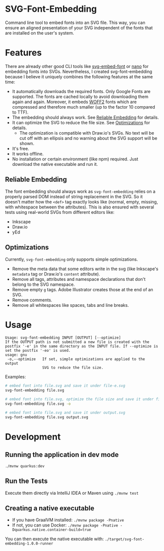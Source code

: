 # SVG-Font-Embedding

Command line tool to embed fonts into an SVG file. This way, you can ensure an aligned presentation of your SVG independent of the fonts that are installed on the user's system. 

# Features

There are already other good CLI tools like [svg-embed-font](https://github.com/BTBurke/svg-embed-font) or [nano](https://www.npmjs.com/package/nanosvg) for embedding fonts into SVGs. Nevertheless, I created svg-font-embedding because I believe it uniquely combines the following features at the same time: 

- It automatically downloads the required fonts. Only Google Fonts are supported. The fonts are cached locally to avoid downloading them again and again. Moreover, it embeds [WOFF2](https://caniuse.com/#search=woff2) fonts which are compressed and therefore much smaller (up to the factor 10 compared to TTF). 
- The embedding should always work. See [Reliable Embedding](#reliable-embedding) for details.
- It can optimize the SVG to reduce the file size. See [Optimizations](#optimizations) for details.
    - The optimization is compatible with Draw.io's SVGs. No text will be cut off with an ellipsis and no warning about the SVG support will be shown. 
- It's free.
- It works offline.
- No installation or certain environment (like npm) required. Just download the native executable and run it.

## Reliable Embedding

The font embedding should always work as `svg-font-embedding` relies on a properly parsed DOM instead of string replacement in the SVG. So it doesn't matter how the `<def>` tag exactly looks like (normal, empty, missing, with whitespace between the attributes). This is also ensured with several tests using real-world SVGs from different editors like:
 
 - Inkscape
 - Draw.io
 - yEd

## Optimizations

Currently, `svg-font-embedding` only supports simple optimizations.

- Remove the meta data that some editors write in the svg (like Inkscape's `metadata` tag or Draw.io's `content` attribute).
- Remove all tags, attributes and namespace declarations that don't belong to the SVG namespace.
- Remove empty `g` tags. Adobe Illustrator creates those at the end of an SVG.
- Remove comments.
- Remove all whitespaces like spaces, tabs and line breaks.

# Usage

```
Usage: svg-font-embedding INPUT [OUTPUT] [--optimize]
If the OUTPUT path is not submitted a new file is created with the postfix '-e' in the same directory as the INPUT file. If --optimize is set the postfix '-eo' is used.
usage: gnu
 -o,--optimize   If set, simple optimizations are applied to the output
                 SVG to reduce the file size.
```

Examples:

```bash
# embed font into file.svg and save it under file-e.svg
svg-font-embedding file.svg 

# embed font into file.svg, optimize the file size and save it under file-eo.svg
svg-font-embedding file.svg -o

# embed font into file.svg and save it under output.svg
svg-font-embedding file.svg output.svg
```

# Development

## Running the application in dev mode

```
./mvnw quarkus:dev
```

## Run the Tests

Execute them directly via IntelliJ IDEA or Maven using `./mvnw test`

## Creating a native executable

- If you have GraalVM installed: `./mvnw package -Pnative`
- If not, you can use Docker: `./mvnw package -Pnative -Dquarkus.native.container-build=true`

You can then execute the native executable with: `./target/svg-font-embedding-1.0.0-runner`
